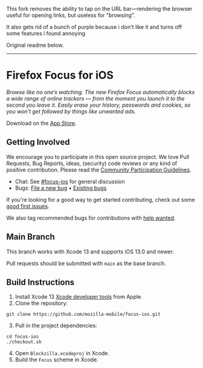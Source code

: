 This fork removes the ability to tap on the URL bar—rendering the browser useful for opening links, but useless for "browsing". 

It also gets rid of a bunch of purple because i don't like it and turns off some features i found annoying

Original readme below.

----------------


# Firefox Focus for iOS

_Browse like no one’s watching. The new Firefox Focus automatically blocks a wide range of online trackers — from the moment you launch it to the second you leave it. Easily erase your history, passwords and cookies, so you won’t get followed by things like unwanted ads._

Download on the [App Store](https://itunes.apple.com/app/id1055677337).

Getting Involved
----------------

We encourage you to participate in this open source project. We love Pull Requests, Bug Reports, ideas, (security) code reviews or any kind of positive contribution. Please read the [Community Participation Guidelines](https://www.mozilla.org/en-US/about/governance/policies/participation/).

* Chat:           See [#focus-ios](https://chat.mozilla.org/#/room/#focus-ios:mozilla.org) for general discussion
* Bugs:           [File a new bug](https://github.com/mozilla-mobile/focus-ios/issues/new) • [Existing bugs](https://github.com/mozilla-mobile/focus-ios/issues)

If you're looking for a good way to get started contributing, check out some [good first issues](https://github.com/mozilla-mobile/focus-ios/issues?q=is%3Aopen+is%3Aissue+label%3A%22good+first+issue%22).

We also tag recommended bugs for contributions with [help wanted](https://github.com/mozilla-mobile/focus-ios/issues?q=is%3Aopen+is%3Aissue+label%3A%22help+wanted%22).

Main Branch
----------------

This branch works with Xcode 13 and supports iOS 13.0 and newer.

Pull requests should be submitted with `main` as the base branch.

Build Instructions
------------------

1. Install Xcode 13 [Xcode developer tools](https://developer.apple.com/xcode/downloads/) from Apple.
2. Clone the repository:

  ```shell
  git clone https://github.com/mozilla-mobile/focus-ios.git
  ```

3. Pull in the project dependencies:

  ```shell
  cd focus-ios
  ./checkout.sh
  ```

4. Open `Blockzilla.xcodeproj` in Xcode.
5. Build the `Focus` scheme in Xcode.


